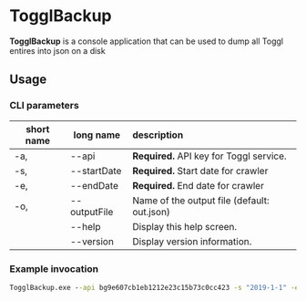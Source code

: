 # TogglBackup
**TogglBackup** is a console application that can be used to dump all Toggl entires into json on a disk

## Usage

### CLI parameters

| short name   |      long name      |  description |
|----------|-------------|:------|
| -a, | --api         | **Required.** API key for Toggl service.    |
| -s, | --startDate   | **Required.** Start date for crawler        |
| -e, | --endDate     | **Required.** End date for crawler          |
| -o, | --outputFile  | Name of the output file (default: out.json) |
|     | --help        | Display this help screen.                   |
|     | --version     | Display version information.                |

### Example invocation

```cmd
TogglBackup.exe --api bg9e607cb1eb1212e23c15b73c0cc423 -s "2019-1-1" -e "2020-1-1" -o dump.json
```